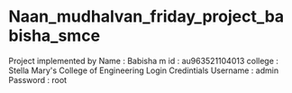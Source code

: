# Naan_mudhalvan_friday_project_babisha_smce

Project implemented by 
      Name : Babisha m
      id : au963521104013
      college : Stella Mary's College of Engineering
Login Credintials 
      Username : admin
      Password : root
